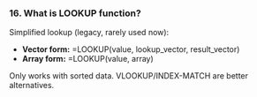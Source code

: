 ### 16. **What is LOOKUP function?**

Simplified lookup (legacy, rarely used now):

- **Vector form:** =LOOKUP(value, lookup_vector, result_vector)
- **Array form:** =LOOKUP(value, array)

Only works with sorted data. VLOOKUP/INDEX-MATCH are better alternatives.
